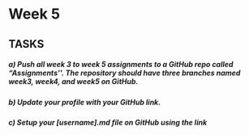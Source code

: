 
# Week 5 
## TASKS

##### a) Push all week 3 to week 5 assignments to a GitHub repo called “Assignments''. The repository should have three branches named week3, week4, and week5 on GitHub.
##### b) Update your profile with your GitHub link.
##### c) Setup your [username].md file on GitHub using the link


